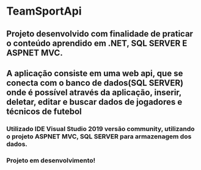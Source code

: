 # TeamSportApi

## Projeto desenvolvido com finalidade de praticar o conteúdo aprendido em .NET, SQL SERVER E ASPNET MVC.

## A aplicação consiste em uma web api, que se conecta com o banco de dados(SQL SERVER) onde é possível através da aplicação, inserir, deletar, editar e buscar dados de jogadores e técnicos de futebol

### Utilizado IDE Visual Studio 2019 versão community, utilizando o projeto ASPNET MVC, SQL SERVER para armazenagem dos dados.

### Projeto em desenvolvimento!
